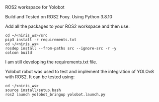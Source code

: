 ROS2 workspace for Yolobot

Build and Tested on ROS2 Foxy.
Using Python 3.8.10

Add all the packages to your ROS2 workspace and then use:

```
cd ~/<niris_ws>/src
pip3 install -r requirements.txt
cd ~/<niris_ws>
rosdep install --from-paths src --ignore-src -r -y
colcon build
```

I am still developing the requirements.txt file.

Yolobot robot was used to test and implement the integration of YOLOv8 with ROS2. It can be tested using:

```
cd ~/<niris_ws>
source install/setup.bash
ros2 launch yolobot_bringup yolobot.launch.py
```
